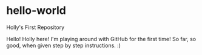 # hello-world
Holly's First Repository

Hello!  Holly here!  I'm playing around with GitHub for the first time!  So far, so good, when given step by step instructions.  :)
